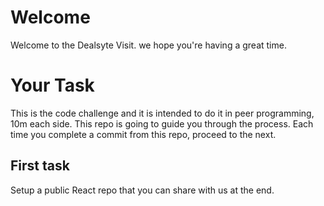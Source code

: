 # Welcome

Welcome to the Dealsyte Visit. we hope you're having a great time.

# Your Task

This is the code challenge and it is intended to do it in peer programming, 10m each side. This repo is going to guide you through the process. Each time you complete a commit from this repo, proceed to the next.

## First task

Setup a public React repo that you can share with us at the end.
